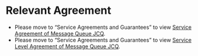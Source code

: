 # Relevant Agreement

- Please move to “Service Agreements and Guarantees” to view [Service Agreement of Message Queue JCQ](../../../Service-Agreements-and-Guarantees/Product-Service-Agreement/Message-Queue-JCQ-Service-Terms.md).
- Please move to “Service Agreements and Guarantees” to view [Service Level Agreement of Message Queue JCQ](../../../Service-Agreements-and-Guarantees/Product-Service-Agreement/Message-Queuing-JCQ-Service-Level-Protocol-SLA.md).
